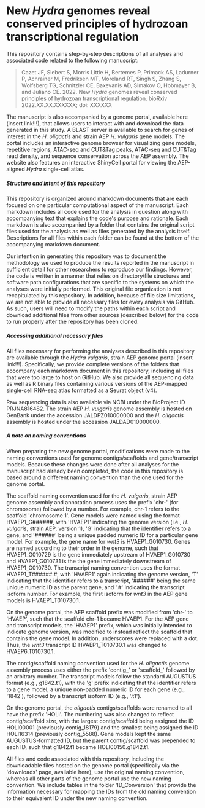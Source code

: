 # New *Hydra* genomes reveal conserved principles of hydrozoan transcriptional regulation

This repository contains step-by-step descriptions of all analyses and associated code related to the following manuscript:

>Cazet JF, Siebert S, Morris Little H, Bertemes P, Primack AS, Ladurner P, Achrainer M, Fredriksen MT, Moreland RT, Singh S, Zhang S, Wolfsberg TG, Schnitzler CE, Baxevanis AD, Simakov O, Hobmayer B, and Juliano CE. 2022. New *Hydra* genomes reveal conserved principles of hydrozoan transcriptional regulation. bioRxiv 2022.XX.XX.XXXXXX; doi: XXXXXX

The manuscript is also accompanied by a genome portal, available here (insert link!!!), that allows users to interact with and download the data generated in this study. A BLAST server is available to search for genes of interest in the *H. oligactis* and strain AEP *H. vulgaris* gene models. The portal includes an interactive genome browser for visualizing gene models, repetitive regions, ATAC-seq and CUT&Tag peaks, ATAC-seq and CUT&Tag read density, and sequence conservation across the AEP assembly. The website also features an interactive ShinyCell portal for viewing the AEP-aligned *Hydra* single-cell atlas.

##### Structure and intent of this repository

This repository is organized around markdown documents that are each focused on one particular computational aspect of the manuscript. Each markdown includes all code used for the analysis in question along with accompanying text that explains the code's purpose and rationale. Each markdown is also accompanied by a folder that contains the original script files used for the analysis as well as files generated by the analysis itself. Descriptions for all files within each folder can be found at the bottom of the accompanying markdown document.

Our intention in generating this repository was to document the methodology we used to produce the results reported in the manuscript in sufficient detail for other researchers to reproduce our findings. However, the code is written in a manner that relies on directory/file structures and software path configurations that are specific to the systems on which the analyses were initially performed. This original file organization is not recapitulated by this repository. In addition, because of file size limitations, we are not able to provide all necessary files for every analysis via GitHub. As such, users will need to modify the paths within each script and download additional files from other sources (described below) for the code to run properly after the repository has been cloned.

##### Accessing additional necessary files

All files necessary for performing the analyses described in this repository are available through the *Hydra vulgaris*, strain AEP genome portal (insert link!!!). Specifically, we provide complete versions of the folders that accompany each markdown document in this repository, including all files that were too large to host on GitHub. We also provide all sequencing data as well as R binary files containing various versions of the AEP-mapped single-cell RNA-seq atlas formatted as a Seurat object (v4).

Raw sequencing data is also available via NCBI under the BioProject ID PRJNA816482. The strain AEP *H. vulgaris* genome assembly is hosted on GenBank under the accession JALDPZ010000000 and the *H. oligactis* assembly is hosted under the accession JALDAD010000000. 

##### A note on naming conventions

When preparing the new genome portal, modifications were made to the naming conventions used for genome contigs/scaffolds and gene/transcript models. Because these changes were done after all analyses for the manuscript had already been completed, the code in this repository is based around a different naming convention than the one used for the genome portal. 

The scaffold naming convention used for the *H. vulgaris*, strain AEP genome assembly and annotation process uses the prefix 'chr-' (for chromosome) followed by a number. For example, chr-1 refers to the scaffold 'chromosome 1'. Gene models were named using the format HVAEP1_G######, with 'HVAEP1' indicating the genome version (i.e., *H. vulgaris*, strain AEP, version 1), 'G' indicating that the identifier refers to a gene, and '######' being a unique padded numeric ID for a particular gene model. For example, the gene name for *wnt3* is HVAEP1_G010730. Genes are named according to their order in the genome, such that HVAEP1_G010729 is the gene immediately upstream of HVAEP1_G010730 and HVAEP1_G010731 is the the gene immediately downstream of HVAEP1_G010730. The transcript naming convention uses the format HVAEP1_T######.#, with 'HVAEP1' again indicating the genome version, 'T' indicating that the identifier refers to a transcript, '######' being the same unique numeric ID as the parent gene, and '.#' indicating the transcript isoform number. For example, the first isoform for *wnt3* in the AEP gene models is HVAEP1_T010730.1. 

On the genome portal, the AEP scaffold prefix was modified from 'chr-' to 'HVAEP', such that the scaffold chr-1 became HVAEP1. For the AEP gene and transcript models, the 'HVAEP1' prefix, which was initially intended to indicate genome version, was modified to instead reflect the scaffold that contains the gene model. In addition, underscores were replaced with a dot. Thus, the *wnt3* transcript ID HVAEP1_T010730.1 was changed to HVAEP6.T010730.1.

The contig/scaffold naming convention used for the *H. oligactis* genome assembly process uses either the prefix 'contig_' or 'scaffold\_' followed by an arbitrary number. The transcript models follow the standard AUGUSTUS format (e.g., g1842.t1), with the 'g' prefix indicating that the identifier refers to a gene model, a unique non-padded numeric ID for each gene (e.g., '1842'), followed by a transcript isoform ID (e.g., '.t1'). 

On the genome portal, the *oligactis* contigs/scaffolds were renamed to all have the prefix 'HOLI'. The numbering was also changed to reflect contig/scaffold size, with the largest contig/scaffold being assigned the ID HOLI00001 (previously contig_18179) and the smallest being assigned the ID HOLI16314 (previously contig_5588). Gene models kept the same AUGUSTUS-formatted ID, but the parent contig/scaffold was prepended to each ID, such that g1842.t1 became HOLI00150.g1842.t1.

All files and code associated with this repository, including the downloadable files hosted on the genome portal (specifically via the 'downloads' page, available here), use the original naming convention, whereas all other parts of the genome portal use the new naming convention. We include tables in the folder 'ID_Conversion' that provide the information necessary for mapping the IDs from the old naming convention to their equivalent ID under the new naming convention.